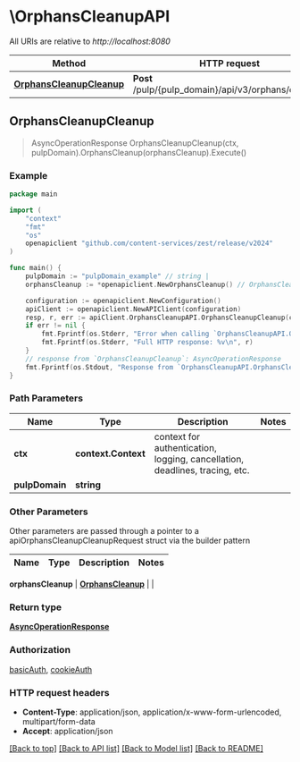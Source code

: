 # \OrphansCleanupAPI

All URIs are relative to *http://localhost:8080*

Method | HTTP request | Description
------------- | ------------- | -------------
[**OrphansCleanupCleanup**](OrphansCleanupAPI.md#OrphansCleanupCleanup) | **Post** /pulp/{pulp_domain}/api/v3/orphans/cleanup/ | 



## OrphansCleanupCleanup

> AsyncOperationResponse OrphansCleanupCleanup(ctx, pulpDomain).OrphansCleanup(orphansCleanup).Execute()





### Example

```go
package main

import (
	"context"
	"fmt"
	"os"
	openapiclient "github.com/content-services/zest/release/v2024"
)

func main() {
	pulpDomain := "pulpDomain_example" // string | 
	orphansCleanup := *openapiclient.NewOrphansCleanup() // OrphansCleanup | 

	configuration := openapiclient.NewConfiguration()
	apiClient := openapiclient.NewAPIClient(configuration)
	resp, r, err := apiClient.OrphansCleanupAPI.OrphansCleanupCleanup(context.Background(), pulpDomain).OrphansCleanup(orphansCleanup).Execute()
	if err != nil {
		fmt.Fprintf(os.Stderr, "Error when calling `OrphansCleanupAPI.OrphansCleanupCleanup``: %v\n", err)
		fmt.Fprintf(os.Stderr, "Full HTTP response: %v\n", r)
	}
	// response from `OrphansCleanupCleanup`: AsyncOperationResponse
	fmt.Fprintf(os.Stdout, "Response from `OrphansCleanupAPI.OrphansCleanupCleanup`: %v\n", resp)
}
```

### Path Parameters


Name | Type | Description  | Notes
------------- | ------------- | ------------- | -------------
**ctx** | **context.Context** | context for authentication, logging, cancellation, deadlines, tracing, etc.
**pulpDomain** | **string** |  | 

### Other Parameters

Other parameters are passed through a pointer to a apiOrphansCleanupCleanupRequest struct via the builder pattern


Name | Type | Description  | Notes
------------- | ------------- | ------------- | -------------

 **orphansCleanup** | [**OrphansCleanup**](OrphansCleanup.md) |  | 

### Return type

[**AsyncOperationResponse**](AsyncOperationResponse.md)

### Authorization

[basicAuth](../README.md#basicAuth), [cookieAuth](../README.md#cookieAuth)

### HTTP request headers

- **Content-Type**: application/json, application/x-www-form-urlencoded, multipart/form-data
- **Accept**: application/json

[[Back to top]](#) [[Back to API list]](../README.md#documentation-for-api-endpoints)
[[Back to Model list]](../README.md#documentation-for-models)
[[Back to README]](../README.md)

